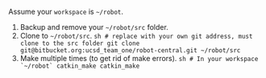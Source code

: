 Assume your `workspace` is `~/robot`.

1. Backup and remove your `~/robot/src` folder.
2. Clone to `~/robot/src`.
        ```sh
        # replace with your own git address, must clone to the src folder
        git clone git@bitbucket.org:ucsd_team_one/robot-central.git ~/robot/src
        ```
3. Make multiple times (to get rid of make errors).
        ```sh
        # In your workspace `~/robot`
        catkin_make
        catkin_make
        ```